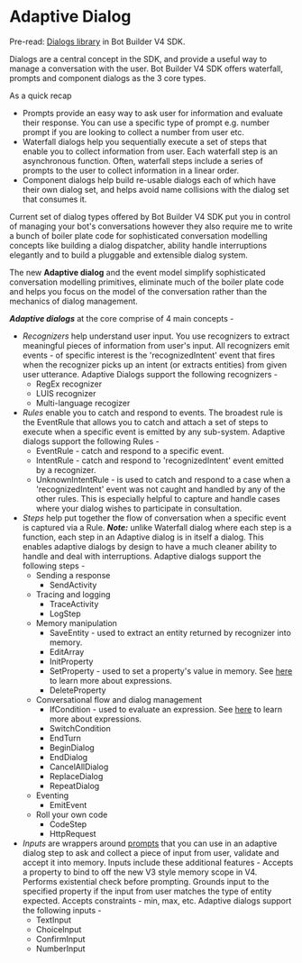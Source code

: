 # Adaptive Dialog

Pre-read: [Dialogs library][1] in Bot Builder V4 SDK.

Dialogs are a central concept in the SDK, and provide a useful way to manage a conversation with the user. Bot Builder V4 SDK offers waterfall, prompts and component dialogs as the 3 core types. 

As a quick recap 
- Prompts provide an easy way to ask user for information and evaluate their response. You can use a specific type of prompt e.g. number prompt if you are looking to collect a number from user etc. 
- Waterfall dialogs help you sequentially execute a set of steps that enable you to collect information from user. Each waterfall step is an asynchronous function. Often, waterfall steps include a series of prompts to the user to collect information in a linear order. 
- Component dialogs help build re-usable dialogs each of which have their own dialog set, and helps avoid name collisions with the dialog set that consumes it. 

Current set of dialog types offered by Bot Builder V4 SDK put you in control of managing your bot's conversations however they also require me to write a bunch of boiler plate code for sophisticated conversation modelling concepts like building a dialog dispatcher, ability handle interruptions elegantly and to build a pluggable and extensible dialog system.

The new **Adaptive dialog** and the event model simplify sophisticated conversation modelling primitives, eliminate much of the boiler plate code and helps you focus on the model of the conversation rather than the mechanics of dialog management.

***Adaptive dialogs*** at the core comprise of 4 main concepts - 
- _Recognizers_ help understand user input. You use recognizers to extract meaningful pieces of information from user's input. All recognizers emit events - of specific interest is the 'recognizedIntent' event that fires when the recognizer picks up an intent (or extracts entities) from given user utterance. Adaptive Dialogs support the following recognizers - 
    - RegEx recognizer
    - LUIS recognizer
    - Multi-language recogizer
- _Rules_ enable you to catch and respond to events. The broadest rule is the EventRule that allows you to catch and attach a set of steps to execute when a specific event is emitted by any sub-system. Adaptive dialogs support the following Rules - 
    - EventRule - catch and respond to a specific event. 
    - IntentRule - catch and respond to 'recognizedIntent' event emitted by a recognizer. 
    - UnknownIntentRule - is used to catch and respond to a case when a 'recognizedIntent' event was not caught and handled by any of the other rules. This is especially helpful to capture and handle cases where your dialog wishes to participate in consultation.   
- _Steps_ help put together the flow of conversation when a specific event is captured via a Rule. **_Note:_** unlike Waterfall dialog where each step is a function, each step in an Adaptive dialog is in itself a dialog. This enables adaptive dialogs by design to have a much cleaner ability to handle and deal with interruptions.  Adaptive dialogs support the following steps - 
    - Sending a response
        - SendActivity
    - Tracing and logging
        - TraceActivity
        - LogStep
    - Memory manipulation
        - SaveEntity - used to extract an entity returned by recognizer into memory.
        - EditArray
        - InitProperty
        - SetProperty - used to set a property's value in memory. See [here](../CommonExpressionLanguage) to learn more about expressions.
        - DeleteProperty
    - Conversational flow and dialog management
        - IfCondition - used to evaluate an expression. See [here](../CommonExpressionLanguage) to learn more about expressions.
        - SwitchCondition
        - EndTurn
        - BeginDialog
        - EndDialog
        - CancelAllDialog
        - ReplaceDialog
        - RepeatDialog
    - Eventing
        - EmitEvent
    - Roll your own code
        - CodeStep
        - HttpRequest
- _Inputs_ are wrappers around [prompts][2] that you can use in an adaptive dialog step to ask and collect a piece of input from user, validate and accept it into memory. Inputs include these additional features - Accepts a property to bind to off the new V3 style memory scope in V4. Performs existential check before prompting. Grounds input to the specified property if the input from user matches the type of entity expected. Accepts constraints - min, max, etc. Adaptive dialogs support the following inputs - 
    - TextInput
    - ChoiceInput
    - ConfirmInput
    - NumberInput

[1]:https://docs.microsoft.com/en-us/azure/bot-service/bot-builder-concept-dialog?view=azure-bot-service-4.0
[2]:https://docs.microsoft.com/en-us/azure/bot-service/bot-builder-concept-dialog?view=azure-bot-service-4.0#prompts